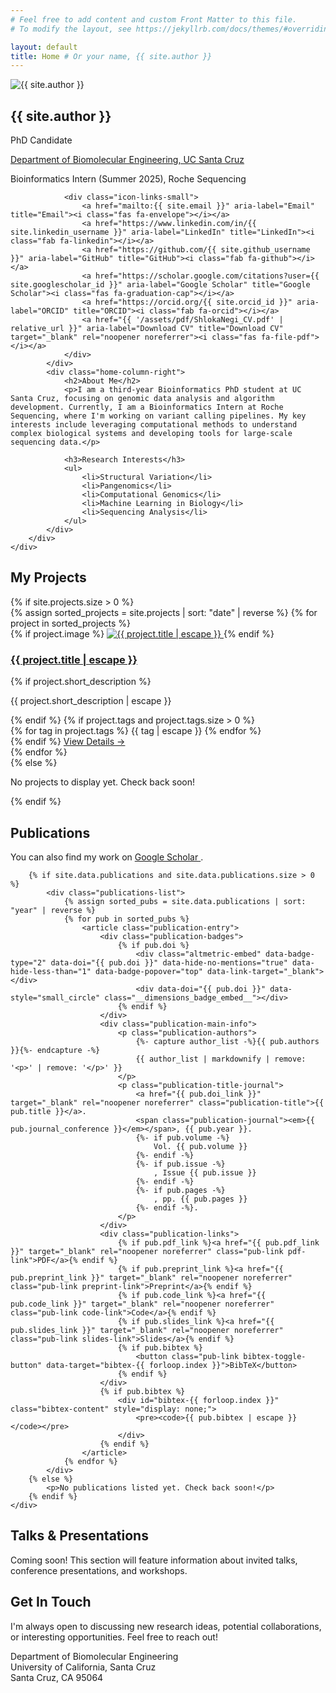 ```yaml
---
# Feel free to add content and custom Front Matter to this file.
# To modify the layout, see https://jekyllrb.com/docs/themes/#overriding-theme-defaults

layout: default
title: Home # Or your name, {{ site.author }}
---
```


<section id="home" class="page-section home-section">
    <div class="wrapper">
        <div class="home-grid">
            <div class="home-column-left">
                <div class="profile-pic-container">
                    <!-- Placeholder for profile picture -->
                    <img src="{{ '/assets/images/profile_image_zoom.png' | relative_url }}" alt="{{ site.author }}" class="profile-pic">
                </div>
                <h1>{{ site.author }}</h1>
                <p class="title-affiliation">PhD Candidate</p>
                <p class="title-affiliation"><a href="https://engineering.ucsc.edu/departments/biomolecular-engineering/" target="_blank" rel="noopener noreferrer">Department of Biomolecular Engineering, UC Santa Cruz</a></p>
                <p class="internship">Bioinformatics Intern (Summer 2025), Roche Sequencing</p>
                
                <div class="icon-links-small">
                    <a href="mailto:{{ site.email }}" aria-label="Email" title="Email"><i class="fas fa-envelope"></i></a>
                    <a href="https://www.linkedin.com/in/{{ site.linkedin_username }}" aria-label="LinkedIn" title="LinkedIn"><i class="fab fa-linkedin"></i></a>
                    <a href="https://github.com/{{ site.github_username }}" aria-label="GitHub" title="GitHub"><i class="fab fa-github"></i></a>
                    <a href="https://scholar.google.com/citations?user={{ site.googlescholar_id }}" aria-label="Google Scholar" title="Google Scholar"><i class="fas fa-graduation-cap"></i></a>
                    <a href="https://orcid.org/{{ site.orcid_id }}" aria-label="ORCID" title="ORCID"><i class="fab fa-orcid"></i></a>
                    <a href="{{ '/assets/pdf/ShlokaNegi_CV.pdf' | relative_url }}" aria-label="Download CV" title="Download CV" target="_blank" rel="noopener noreferrer"><i class="fas fa-file-pdf"></i></a>
                </div>
            </div>
            <div class="home-column-right">
                <h2>About Me</h2>
                <p>I am a third-year Bioinformatics PhD student at UC Santa Cruz, focusing on genomic data analysis and algorithm development. Currently, I am a Bioinformatics Intern at Roche Sequencing, where I'm working on variant calling pipelines. My key interests include leveraging computational methods to understand complex biological systems and developing tools for large-scale sequencing data.</p>
                
                <h3>Research Interests</h3>
                <ul>
                    <li>Structural Variation</li>
                    <li>Pangenomics</li>
                    <li>Computational Genomics</li>
                    <li>Machine Learning in Biology</li>
                    <li>Sequencing Analysis</li>
                </ul>
            </div>
        </div>
    </div>
</section>

<section id="projects" class="page-section projects-section">
    <div class="wrapper">
        <h2>My Projects</h2>
        {% if site.projects.size > 0 %}
            <div class="project-grid">
                {% assign sorted_projects = site.projects | sort: "date" | reverse %}
                {% for project in sorted_projects %}
                    <div class="project-card">
                        {% if project.image %}
                            <a href="{{ project.url | relative_url }}" class="project-image-link">
                                <img src="{{ project.image | relative_url }}" alt="{{ project.title | escape }}" class="project-image">
                            </a>
                        {% endif %}
                        <div class="project-card-content">
                            <h3 class="project-title"><a href="{{ project.url | relative_url }}">{{ project.title | escape }}</a></h3>
                            {% if project.short_description %}
                                <p class="project-description">{{ project.short_description | escape }}</p>
                            {% endif %}
                            {% if project.tags and project.tags.size > 0 %}
                                <div class="project-tags">
                                    {% for tag in project.tags %}
                                        <span class="tag">{{ tag | escape }}</span>
                                    {% endfor %}
                                </div>
                            {% endif %}
                            <a href="{{ project.url | relative_url }}" class="project-read-more">View Details &rarr;</a>
                        </div>
                    </div>
                {% endfor %}
            </div>
        {% else %}
            <p>No projects to display yet. Check back soon!</p>
        {% endif %}
    </div>
</section>

<section id="publications" class="page-section publications-section">
    <div class="wrapper">
        <h2>Publications</h2>
        <p class="google-scholar-link">
            You can also find my work on 
            <a href="https://scholar.google.com/citations?user={{ site.googlescholar_id }}" target="_blank" rel="noopener noreferrer">Google Scholar <i class="fas fa-external-link-alt fa-xs"></i></a>.
        </p>

        {% if site.data.publications and site.data.publications.size > 0 %}
            <div class="publications-list">
                {% assign sorted_pubs = site.data.publications | sort: "year" | reverse %}
                {% for pub in sorted_pubs %}
                    <article class="publication-entry">
                        <div class="publication-badges">
                            {% if pub.doi %}
                                <div class="altmetric-embed" data-badge-type="2" data-doi="{{ pub.doi }}" data-hide-no-mentions="true" data-hide-less-than="1" data-badge-popover="top" data-link-target="_blank"></div>
                                <div data-doi="{{ pub.doi }}" data-style="small_circle" class="__dimensions_badge_embed__"></div>
                            {% endif %}
                        </div>
                        <div class="publication-main-info">
                            <p class="publication-authors">
                                {%- capture author_list -%}{{ pub.authors }}{%- endcapture -%}
                                {{ author_list | markdownify | remove: '<p>' | remove: '</p>' }}
                            </p>
                            <p class="publication-title-journal">
                                <a href="{{ pub.doi_link }}" target="_blank" rel="noopener noreferrer" class="publication-title">{{ pub.title }}</a>.
                                <span class="publication-journal"><em>{{ pub.journal_conference }}</em></span>, {{ pub.year }}.
                                {%- if pub.volume -%}
                                    Vol. {{ pub.volume }}
                                {%- endif -%}
                                {%- if pub.issue -%}
                                    , Issue {{ pub.issue }}
                                {%- endif -%}
                                {%- if pub.pages -%}
                                    , pp. {{ pub.pages }}
                                {%- endif -%}.
                            </p>
                        </div>
                        <div class="publication-links">
                            {% if pub.pdf_link %}<a href="{{ pub.pdf_link }}" target="_blank" rel="noopener noreferrer" class="pub-link pdf-link">PDF</a>{% endif %}
                            {% if pub.preprint_link %}<a href="{{ pub.preprint_link }}" target="_blank" rel="noopener noreferrer" class="pub-link preprint-link">Preprint</a>{% endif %}
                            {% if pub.code_link %}<a href="{{ pub.code_link }}" target="_blank" rel="noopener noreferrer" class="pub-link code-link">Code</a>{% endif %}
                            {% if pub.slides_link %}<a href="{{ pub.slides_link }}" target="_blank" rel="noopener noreferrer" class="pub-link slides-link">Slides</a>{% endif %}
                            {% if pub.bibtex %}
                                <button class="pub-link bibtex-toggle-button" data-target="bibtex-{{ forloop.index }}">BibTeX</button>
                            {% endif %}
                        </div>
                        {% if pub.bibtex %}
                            <div id="bibtex-{{ forloop.index }}" class="bibtex-content" style="display: none;">
                                <pre><code>{{ pub.bibtex | escape }}</code></pre>
                            </div>
                        {% endif %}
                    </article>
                {% endfor %}
            </div>
        {% else %}
            <p>No publications listed yet. Check back soon!</p>
        {% endif %}
    </div>
</section>

<!-- Talks & Presentations Section -->
<section id="talks" class="page-section">
  <div class="wrapper">
    <h2>Talks & Presentations</h2>
    <p>Coming soon! This section will feature information about invited talks, conference presentations, and workshops.</p>
    <!-- Placeholder for talks list or content -->
  </div>
</section>

<!-- Contact Section -->
<section id="contact" class="page-section">
    <div class="wrapper">
        <h2>Get In Touch</h2>
        <p class="contact-intro">I'm always open to discussing new research ideas, potential collaborations, or interesting opportunities. Feel free to reach out!</p>
        <div class="contact-list">
            <div class="contact-item">
                <i class="fas fa-map-marker-alt contact-icon"></i>
                <span>
                    Department of Biomolecular Engineering<br>
                    University of California, Santa Cruz<br>
                    Santa Cruz, CA 95064
                </span>
            </div>
        </div>
    </div>
</section>
